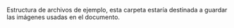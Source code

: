 Estructura de archivos de ejemplo, esta carpeta estaría destinada a 
guardar las imágenes usadas en el documento.
